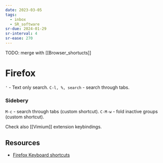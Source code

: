 ```yaml
---
date: 2023-03-05
tags:
  - inbox
  - SR_software
sr-due: 2024-01-29
sr-interval: 4
sr-ease: 270
---
```


TODO: merge with [[Browser_shortucts]]

# Firefox

`'` - Text only search.
`C-l, %, search` - search through tabs.

### Sidebery

`M-c` - search through tabs (custom shortcut).
`C-M-w` - fold inactive groups (custom shortcut).

Check also [[Vimium]] extension keybindings.

## Resources

- [Firefox Keyboard shortcuts](https://support.mozilla.org/en-US/kb/keyboard-shortcuts-perform-firefox-tasks-quickly)

